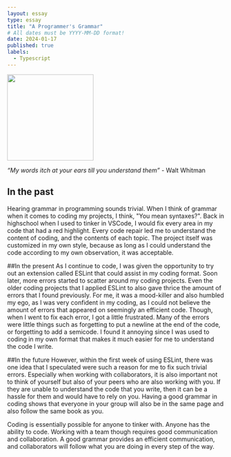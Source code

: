 ```yaml
---
layout: essay
type: essay
title: "A Programmer's Grammar"
# All dates must be YYYY-MM-DD format!
date: 2024-01-17
published: true
labels:
  - Typescript
---
```


<img width="200px" class="rounded float-start pe-4" src="https://thumbs.dreamstime.com/b/red-screen-code-inscription-error-190547191.jpg">

*“My words itch at your ears till you understand them”* - Walt Whitman

## In the past
Hearing grammar in programming sounds trivial. When I think of grammar when it comes to coding my projects, I think, "You mean syntaxes?". Back in highschool when I used to tinker in VSCode, I would fix every area in my code that had a red highlight. Every code repair led me to understand the content of coding, and the contents of each topic. The project itself was customized in my own style, because as long as I could understand the code according to my own observation, it was acceptable.

##In the present
As I continue to code, I was given the opportunity to try out an extension called ESLint that could assist in my coding format. Soon later, more errors started to scatter around my coding projects. Even the older coding projects that I applied ESLint to also gave thrice the amount of errors that I found previously. For me, it was a mood-killer and also humbled my ego, as I was very confident in my coding, as I could not believe the amount of errors that appeared on seemingly an efficient code. Though, when I went to fix each error, I got a little frustrated. Many of the errors were little things such as forgetting to put a newline at the end of the code, or forgetting to add a semicode. I found it annoying since I was used to coding in my own format that makes it much easier for me to understand the code I write.

##In the future
However, within the first week of using ESLint, there was one idea that I speculated were such a reason for me to fix such trivial errors. Especially when working with collaborators, it is also important not to think of yourself but also of your peers who are also working with you. If they are unable to understand the code that you write, then it can be a hassle for them and would have to rely on you. Having a good grammar in coding shows that everyone in your group will also be in the same page and also follow the same book as you. 

Coding is essentially possible for anyone to tinker with. Anyone has the ability to code. Working with a team though requires good communication and collaboration. A good grammar provides an efficient communication, and collaborators will follow what you are doing in every step of the way.

